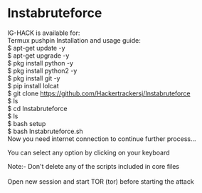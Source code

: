 # Instabruteforce
 IG-HACK is available for:<br>
Termux
pushpin Installation and usage guide:<br>
$ apt-get update -y<br>
$ apt-get upgrade -y<br>
$ pkg install python -y <br>
$ pkg install python2 -y<br>
$ pkg install git -y<br>
$ pip install lolcat<br>
$ git clone https://github.com/Hackertrackersj/Instabruteforce<br>
$ ls<br>
$ cd Instabruteforce<br>
$ ls<br>
$ bash setup<br>
$ bash Instabruteforce.sh<br>
Now you need internet connection to continue further process...<br>

You can select any option by clicking on your keyboard<br>

Note:- Don't delete any of the scripts included in core files<br>
<br>
Open new session and start TOR (tor) before starting the attack<br>
